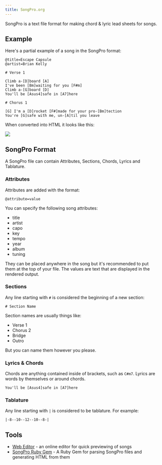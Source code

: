 ```yaml
---
title: SongPro.org
---
```


<p class="lead">SongPro is a text file format for making chord & lyric lead sheets for songs.</p>

## Example

Here's a partial example of a song in the SongPro format:

```
@title=Escape Capsule
@artist=Brian Kelly

# Verse 1

Climb a-[D]board [A]
I've been [Bm]waiting for you [F#m]
Climb a-[G]board [D]
You'll be [Asus4]safe in [A7]here

# Chorus 1

[G] I'm a [D]rocket [F#]made for your pro-[Bm]tection
You're [G]safe with me, un-[A]til you leave
```

When converted into HTML it looks like this:

<img src="/images/preview.png" class="img-fluid img-thumbnail" />

## SongPro Format

A SongPro file can contain Attributes, Sections, Chords, Lyrics and Tablature.

### Attributes

Attributes are added with the format:

```
@attribute=value
```

You can specify the following song attributes:

- title
- artist
- capo
- key
- tempo
- year
- album
- tuning

They can be placed anywhere in the song but it's recommended to put them at the top of your file.
 The values are text that are displayed in the rendered output.

### Sections

Any line starting with `#` is considered the beginning of a new section:

```
# Section Name
```

Section names are usually things like:

- Verse 1
- Chorus 2
- Bridge
- Outro

But you can name them however you please.

### Lyrics & Chords

Chords are anything contained inside of brackets, such as `C#m7`. Lyrics are words by themselves or around chords.

```
You'll be [Asus4]safe in [A7]here
```

### Tablature

Any line starting with `|` is considered to be tablature. For example:

```
|-8--10--12--10--8-|
```

## Tools

- [Web Editor](/editor) - an online editor for quick previewing of songs
- [SongPro Ruby Gem](https://github.com/spilth/song_pro) - A Ruby Gem for parsing SongPro files and generating HTML from them
